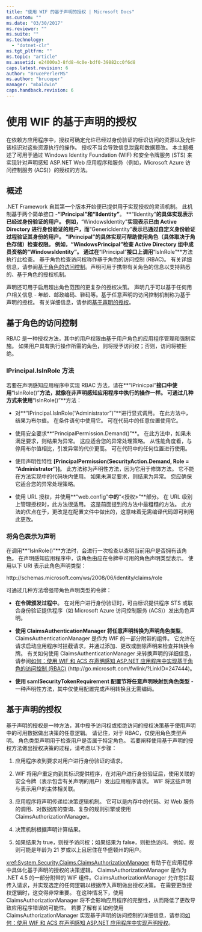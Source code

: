 ```yaml
---
title: "使用 WIF 的基于声明的授权 | Microsoft Docs"
ms.custom: ""
ms.date: "03/30/2017"
ms.reviewer: ""
ms.suite: ""
ms.technology: 
  - "dotnet-clr"
ms.tgt_pltfrm: ""
ms.topic: "article"
ms.assetid: e24000a3-8fd8-4c0e-bdf0-39882cc0f6d8
caps.latest.revision: 6
author: "BrucePerlerMS"
ms.author: "bruceper"
manager: "mbaldwin"
caps.handback.revision: 6
---
```

# 使用 WIF 的基于声明的授权
在依赖方应用程序中，授权可确定允许已经过身份验证的标识访问的资源以及允许该标识对这些资源执行的操作。  授权不当会导致信息泄露和数据篡改。  本主题概述了可用于通过 Windows Identity Foundation \(WIF\) 和安全令牌服务 \(STS\) 来实现针对声明感知 ASP.NET Web 应用程序和服务（例如，Microsoft Azure 访问控制服务 \(ACS\)）的授权的方法。  
  
## 概述  
 .NET Framework 自其第一个版本开始便已提供用于实现授权的灵活机制。  此机制基于两个简单接口 \-**“IPrincipal”**和**“IIdentity”**。  **“IIdentity”**的具体实现表示已经过身份验证的用户。  例如，**“WindowsIdentity”**实现表示已由 Active Directory 进行身份验证的用户，而**“GenericIdentity”**表示已通过自定义身份验证过程验证其身份的用户。  **“IPrincipal”**的具体实现可帮助使用角色（具体取决于角色存储）检查权限。  例如，**“WindowsPrincipal”**检查 Active Directory 组中成员资格的**“WindowsIdentity”**。  通过在**“IPrincipal”**接口上调用**“IsInRole”**方法执行此检查。  基于角色检查访问权称作基于角色的访问控制 \(RBAC\)。  有关详细信息，请参阅[基于角色的访问控制](../../../docs/framework/security/claims-based-authorization-using-wif.md#BKMK_1)。声明可用于携带有关角色的信息以支持熟悉的、基于角色的授权机制。  
  
 声明还可用于启用超出角色范围的更复杂的授权决策。  声明几乎可以基于任何用户相关信息 \- 年龄、邮政编码、鞋码等。基于任意声明的访问控制机制称为基于声明的授权。  有关详细信息，请参阅[基于声明的授权](../../../docs/framework/security/claims-based-authorization-using-wif.md#BKMK_2)。  
  
<a name="BKMK_1"></a>   
## 基于角色的访问控制  
 RBAC 是一种授权方法，其中的用户权限由基于用户角色的应用程序管理和强制实施。  如果用户具有执行操作所需的角色，则将授予访问权；否则，访问将被拒绝。  
  
### IPrincipal.IsInRole 方法  
 若要在声明感知应用程序中实现 RBAC 方法，请在**“IPrinicpal”**接口中使用**“IsInRole\(\)”**方法，就像在非声明感知应用程序中执行的操作一样。  可通过几种方式来使用**“IsInRole\(\)”**方法：  
  
-   对**“IPrincipal.IsInRole\(“Administrator”\)”**进行显式调用。  在此方法中，结果为布尔值。  在条件语句中使用它。  可在代码中的任意位置使用它。  
  
-   使用安全要求**“PrincipalPermission.Demand\(\)”**。  在此方法中，如果未满足要求，则结果为异常。  这应适合您的异常处理策略。  从性能角度看，与停用布尔值相比，引发异常的代价更高。  可在代码中的任何位置进行使用。  
  
-   使用声明性特性 **\[PrincipalPermission\(SecurityAction.Demand, Role \= “Administrator”\)\]**。  此方法称为声明性方法，因为它用于修饰方法。  它不能在方法实现中的代码块内使用。  如果未满足要求，则结果为异常。  您应确保它适合您的异常处理策略。  
  
-   使用 URL 授权，并使用**“web.config”**中的**“\<授权\>”**部分。  在 URL 级别上管理授权时，此方法很适用。  这是前面提到的方法中最粗糙的方法。  此方法的优点在于，更改是在配置文件中做出的，这意味着无需编译代码即可利用此更改。  
  
### 将角色表示为声明  
 在调用**“IsInRole\(\)”**方法时，会进行一次检查以查明当前用户是否拥有该角色。  在声明感知应用程序中，该角色由应在令牌中可用的角色声明类型表示。  使用以下 URI 表示此角色声明类型：  
  
 http:\/\/schemas.microsoft.com\/ws\/2008\/06\/identity\/claims\/role  
  
 可通过几种方法增强带角色声明类型的令牌：  
  
-   **在令牌颁发过程中**。  在对用户进行身份验证时，可由标识提供程序 STS 或联合身份验证提供程序（如 Microsoft Azure 访问控制服务 \(ACS\)）发出角色声明。  
  
-   **使用 ClaimsAuthenticationManager 将任意声明转换为声明角色类型**。  ClaimsAuthenticationManager 是作为 WIF 的一部分附带的组件。  它允许在请求启动应用程序时拦截请求，并通过添加、更改或删除声明来检查并转换令牌。  有关如何使用 ClaimsAuthenticationManager 来转换声明的详细信息，请参阅[如何：使用 WIF 和 ACS 在声明感知 ASP.NET 应用程序中实现基于角色的访问控制 \(RBAC\)](http://go.microsoft.com/fwlink/?LinkID=247445) \(http:\/\/go.microsoft.com\/fwlink\/?LinkID\=247444\)。  
  
-   **使用 samlSecurityTokenRequirement 配置节将任意声明映射到角色类型** \- 一种声明性方法，其中仅使用配置完成声明转换且无需编码。  
  
<a name="BKMK_2"></a>   
## 基于声明的授权  
 基于声明的授权是一种方法，其中授予访问权或拒绝访问的授权决策基于使用声明中的可用数据做出决策的任意逻辑。  请记住，对于 RBAC，仅使用角色类型声明。  角色类型声明用于检查用户是否属于特定角色。  若要阐释使用基于声明的授权方法做出授权决策的过程，请考虑以下步骤：  
  
1.  应用程序收到要求对用户进行身份验证的请求。  
  
2.  WIF 将用户重定向到其标识提供程序，在对用户进行身份验证后，使用关联的安全令牌（表示包含有关声明的用户）发出应用程序请求。  WIF 将这些声明与表示用户的主体相关联。  
  
3.  应用程序将声明传递给决策逻辑机制。  它可以是内存中的代码、对 Web 服务的调用、对数据库的查询、复杂的规则引擎或使用 ClaimsAuthorizationManager。  
  
4.  决策机制根据声明计算结果。  
  
5.  如果结果为 true，则授予访问权；如果结果为 false，则拒绝访问。  例如，规则可能是年龄为 21 岁或以上且居住在华盛顿州的用户。  
  
 <xref:System.Security.Claims.ClaimsAuthorizationManager> 有助于在应用程序中具体化基于声明的授权的决策逻辑。  ClaimsAuthorizationManager 是作为 .NET 4.5 的一部分附带的 WIF 组件。ClaimsAuthorizationManager 允许您拦截传入请求，并实现选定的任何逻辑以根据传入声明做出授权决策。  在需要更改授权逻辑时，这变得非常重要。  在这种情况下，使用 ClaimsAuthorizationManager 将不会影响应用程序的完整性，从而降低了更改导致应用程序错误的可能性。  若要了解有关如何使用 ClaimsAuthorizationManager 实现基于声明的访问控制的详细信息，请参阅[如何：使用 WIF 和 ACS 在声明感知 ASP.NET 应用程序中实现声明授权](http://go.microsoft.com/fwlink/?LinkID=247446)。